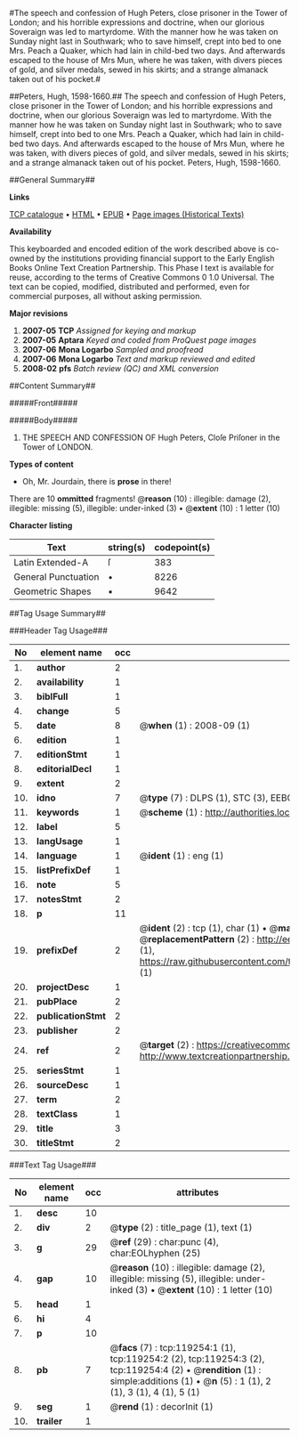 #The speech and confession of Hugh Peters, close prisoner in the Tower of London; and his horrible expressions and doctrine, when our glorious Soveraign was led to martyrdome. With the manner how he was taken on Sunday night last in Southwark; who to save himself, crept into bed to one Mrs. Peach a Quaker, which had lain in child-bed two days. And afterwards escaped to the house of Mrs Mun, where he was taken, with divers pieces of gold, and silver medals, sewed in his skirts; and a strange almanack taken out of his pocket.#

##Peters, Hugh, 1598-1660.##
The speech and confession of Hugh Peters, close prisoner in the Tower of London; and his horrible expressions and doctrine, when our glorious Soveraign was led to martyrdome. With the manner how he was taken on Sunday night last in Southwark; who to save himself, crept into bed to one Mrs. Peach a Quaker, which had lain in child-bed two days. And afterwards escaped to the house of Mrs Mun, where he was taken, with divers pieces of gold, and silver medals, sewed in his skirts; and a strange almanack taken out of his pocket.
Peters, Hugh, 1598-1660.

##General Summary##

**Links**

[TCP catalogue](http://www.ota.ox.ac.uk/tcp/)  • 
[HTML](http://tei.it.ox.ac.uk/tcp/Texts-HTML/free/A90/A90546.html)  • 
[EPUB](http://tei.it.ox.ac.uk/tcp/Texts-EPUB/free/A90/A90546.epub) • 
[Page images (Historical Texts)](https://data.historicaltexts.jisc.ac.uk/view?pubId=eebo-99866965e&pageId=eebo-99866965e-119254-1)

**Availability**

This keyboarded and encoded edition of the
	       work described above is co-owned by the institutions
	       providing financial support to the Early English Books
	       Online Text Creation Partnership. This Phase I text is
	       available for reuse, according to the terms of Creative
	       Commons 0 1.0 Universal. The text can be copied,
	       modified, distributed and performed, even for
	       commercial purposes, all without asking permission.

**Major revisions**

1. __2007-05__ __TCP__ *Assigned for keying and markup*
1. __2007-05__ __Aptara__ *Keyed and coded from ProQuest page images*
1. __2007-06__ __Mona Logarbo__ *Sampled and proofread*
1. __2007-06__ __Mona Logarbo__ *Text and markup reviewed and edited*
1. __2008-02__ __pfs__ *Batch review (QC) and XML conversion*

##Content Summary##

#####Front#####

#####Body#####

1. THE
SPEECH
AND
CONFESSION
OF
Hugh Peters,
Cloſe Priſoner in the Tower of LONDON.

**Types of content**

  * Oh, Mr. Jourdain, there is **prose** in there!

There are 10 **ommitted** fragments! 
 @__reason__ (10) : illegible: damage (2), illegible: missing (5), illegible: under-inked (3)  •  @__extent__ (10) : 1 letter (10)

**Character listing**


|Text|string(s)|codepoint(s)|
|---|---|---|
|Latin Extended-A|ſ|383|
|General Punctuation|•|8226|
|Geometric Shapes|▪|9642|

##Tag Usage Summary##

###Header Tag Usage###

|No|element name|occ|attributes|
|---|---|---|---|
|1.|__author__|2||
|2.|__availability__|1||
|3.|__biblFull__|1||
|4.|__change__|5||
|5.|__date__|8| @__when__ (1) : 2008-09 (1)|
|6.|__edition__|1||
|7.|__editionStmt__|1||
|8.|__editorialDecl__|1||
|9.|__extent__|2||
|10.|__idno__|7| @__type__ (7) : DLPS (1), STC (3), EEBO-CITATION (1), PROQUEST (1), VID (1)|
|11.|__keywords__|1| @__scheme__ (1) : http://authorities.loc.gov/ (1)|
|12.|__label__|5||
|13.|__langUsage__|1||
|14.|__language__|1| @__ident__ (1) : eng (1)|
|15.|__listPrefixDef__|1||
|16.|__note__|5||
|17.|__notesStmt__|2||
|18.|__p__|11||
|19.|__prefixDef__|2| @__ident__ (2) : tcp (1), char (1)  •  @__matchPattern__ (2) : ([0-9\-]+):([0-9IVX]+) (1), (.+) (1)  •  @__replacementPattern__ (2) : http://eebo.chadwyck.com/downloadtiff?vid=$1&page=$2 (1), https://raw.githubusercontent.com/textcreationpartnership/Texts/master/tcpchars.xml#$1 (1)|
|20.|__projectDesc__|1||
|21.|__pubPlace__|2||
|22.|__publicationStmt__|2||
|23.|__publisher__|2||
|24.|__ref__|2| @__target__ (2) : https://creativecommons.org/publicdomain/zero/1.0/ (1), http://www.textcreationpartnership.org/docs/. (1)|
|25.|__seriesStmt__|1||
|26.|__sourceDesc__|1||
|27.|__term__|2||
|28.|__textClass__|1||
|29.|__title__|3||
|30.|__titleStmt__|2||


###Text Tag Usage###

|No|element name|occ|attributes|
|---|---|---|---|
|1.|__desc__|10||
|2.|__div__|2| @__type__ (2) : title_page (1), text (1)|
|3.|__g__|29| @__ref__ (29) : char:punc (4), char:EOLhyphen (25)|
|4.|__gap__|10| @__reason__ (10) : illegible: damage (2), illegible: missing (5), illegible: under-inked (3)  •  @__extent__ (10) : 1 letter (10)|
|5.|__head__|1||
|6.|__hi__|4||
|7.|__p__|10||
|8.|__pb__|7| @__facs__ (7) : tcp:119254:1 (1), tcp:119254:2 (2), tcp:119254:3 (2), tcp:119254:4 (2)  •  @__rendition__ (1) : simple:additions (1)  •  @__n__ (5) : 1 (1), 2 (1), 3 (1), 4 (1), 5 (1)|
|9.|__seg__|1| @__rend__ (1) : decorInit (1)|
|10.|__trailer__|1||
